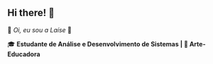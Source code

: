 ## Hi there! 👋

<!--
**LaiseNeves/LaiseNeves** is a ✨ _special_ ✨ repository because its `README.md` (this file) appears on your GitHub profile.

Here are some ideas to get you started:

- 🔭 I’m currently working on ...
- 🌱 I’m currently learning ...
- 👯 I’m looking to collaborate on ...
- 🤔 I’m looking for help with ...
- 💬 Ask me about ...
- 📫 How to reach me: ...
- 😄 Pronouns: ...
- ⚡ Fun fact: ...
-->

🌸 *Oi, eu sou a Laíse* 🌸
 
🎓 **Estudante de Análise e Desenvolvimento de Sistemas | 🎨 Arte-Educadora**


<!--
✨ **Tecnologias e ferramentas que estou praticando:**

🖥️ HTML | CSS | JavaScript | TypeScript | React

🌩️ Cloud Computing | GIT | APIs REST

☕ Java com POO

🐍 Python

🎨 UX/UI Design com Figma e Miro

🛠️ Metodologias ágeis (Scrum/Kanban)

